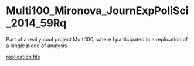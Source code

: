 # Multi100_Mironova_JournExpPoliSci_2014_59Rq

Part of a really cool project Multi100, where I participated in a replication of a single piece of analysis

[replication file](https://htmlpreview.github.io/?https://github.com/vvseva/Multi100_Mironova_JournExpPoliSci_2014_59Rq/blob/main/task_1.html)
